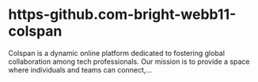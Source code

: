 # https-github.com-bright-webb11-colspan
Colspan is a dynamic online platform dedicated to fostering global collaboration among tech professionals. Our mission is to provide a space where individuals and teams can connect,...

